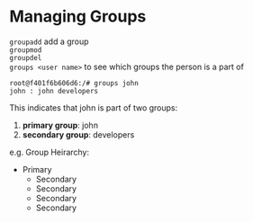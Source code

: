 # Managing Groups

`groupadd` add a group <br>
`groupmod` <br>
`groupdel`<br>
`groups <user name>` to see which groups the person is a part of <br>
```
root@f401f6b606d6:/# groups john
john : john developers
```
This indicates that john is part of two groups: 
1. **primary group**: john
2. **secondary group**: developers

e.g. Group Heirarchy: <br>
* Primary
	* Secondary
	* Secondary
	* Secondary
	* Secondary
